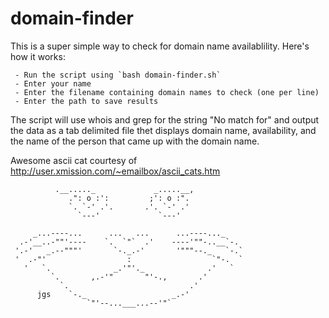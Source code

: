 domain-finder
=============

This is a super simple way to check for domain name availablility. Here's how it works:

     - Run the script using `bash domain-finder.sh`
     - Enter your name
     - Enter the filename containing domain names to check (one per line)
     - Enter the path to save results

 The script will use whois and grep for the string "No match for" and output the data as a tab
 delimited file thet displays domain name, availability, and the name of the person that came up
 with the domain name.

 Awesome ascii cat courtesy of http://user.xmission.com/~emailbox/ascii_cats.htm

              .__....._             _.....__,
                 .": o :':         ;': o :".
                 `. `-' .'.       .'. `-' .'
                   `---'             `---'

         _...----...      ...   ...      ...----..._
      .-'__..-""'----    `.  `"`  .'    ----'""-..__`-.
     '.-'   _.--"""'       `-._.-'       '"""--._   `-.`
     '  .-"'                  :                  `"-.  `
       '   `.              _.'"'._              .'   `
             `.       ,.-'"       "'-.,       .'
               `.                           .'
          jgs    `-._                   _.-'
                     `"'--...___...--'"`

